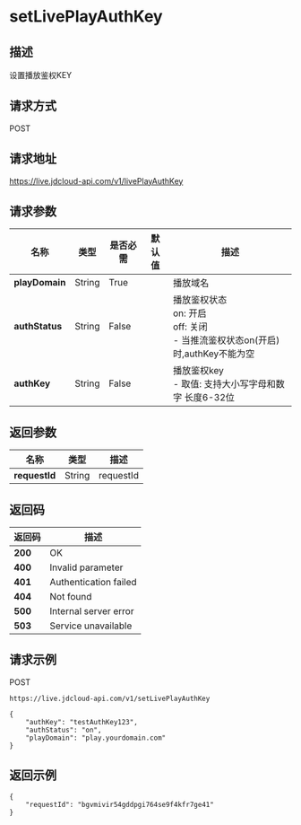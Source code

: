 # setLivePlayAuthKey


## 描述
设置播放鉴权KEY

## 请求方式
POST

## 请求地址
https://live.jdcloud-api.com/v1/livePlayAuthKey


## 请求参数
|名称|类型|是否必需|默认值|描述|
|---|---|---|---|---|
|**playDomain**|String|True| |播放域名|
|**authStatus**|String|False| |播放鉴权状态<br>  on: 开启<br>  off: 关闭<br>- 当推流鉴权状态on(开启)时,authKey不能为空<br>|
|**authKey**|String|False| |播放鉴权key<br>- 取值: 支持大小写字母和数字 长度6-32位<br>|


## 返回参数
|名称|类型|描述|
|---|---|---|
|**requestId**|String|requestId|


## 返回码
|返回码|描述|
|---|---|
|**200**|OK|
|**400**|Invalid parameter|
|**401**|Authentication failed|
|**404**|Not found|
|**500**|Internal server error|
|**503**|Service unavailable|

## 请求示例
POST
```
https://live.jdcloud-api.com/v1/setLivePlayAuthKey
```
```
{
    "authKey": "testAuthKey123", 
    "authStatus": "on", 
    "playDomain": "play.yourdomain.com"
}
```

## 返回示例
```
{
    "requestId": "bgvmivir54gddpgi764se9f4kfr7ge41"
}
```
